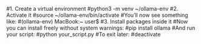 #1. Create a virtual environment
#python3 -m venv ~/ollama-env
#2. Activate it
#source ~/ollama-env/bin/activate
#You’ll now see something like:
#(ollama-env) MacBook:~ user$
#3. Install packages inside it
#Now you can install freely without system warnings:
#pip install ollama
#And run your script:
#python your_script.py
#To exit later:
#deactivate
